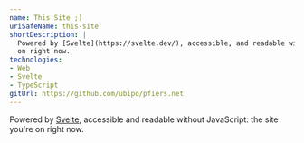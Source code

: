 ```yaml
---
name: This Site ;)
uriSafeName: this-site
shortDescription: |
  Powered by [Svelte](https://svelte.dev/), accessible, and readable without JavaScript: the site you're
  on right now.
technologies:
- Web
- Svelte
- TypeScript
gitUrl: https://github.com/ubipo/pfiers.net
---
```


Powered by [Svelte](/technologies/svelte), accessible and readable without
JavaScript: the site you're on right now.
